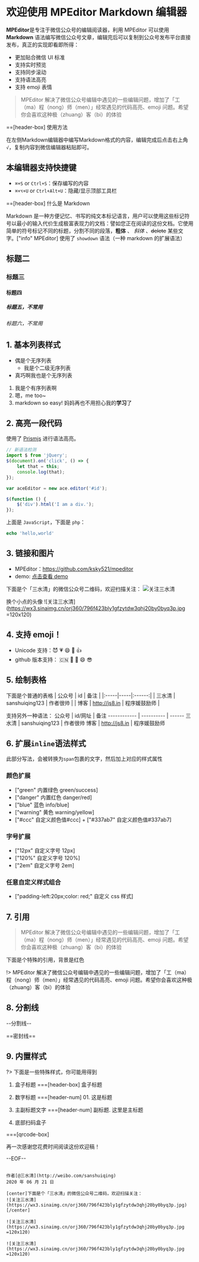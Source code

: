 # 欢迎使用 MPEditor Markdown 编辑器

**MPEditor**是专注于微信公众号的编辑阅读器，利用 MPEditor 可以使用 **Markdown** 语法编写微信公众号文章，编辑完后可以复制到公众号发布平台直接发布，真正的实现即看即所得：

-   更加贴合微信 UI 标准
-   支持实时预览
-   支持同步滚动
-   支持语法高亮
-   支持 emoji 表情

> MPEditor 解决了微信公众号编辑中遇见的一些编辑问题，增加了「工（ma）程（nong）师（men）」经常遇见的代码高亮、emoji 问题。希望你会喜欢这种极（zhuang）客（bi）的体验

==[header-box] 使用方法

在左侧Markdown编辑器中编写Markdown格式的内容，编辑完成后点击右上角`√`，复制内容到微信编辑器粘贴即可。

## 本编辑器支持快捷键

-   `⌘+S` or `Ctrl+S`：保存编写的内容
-   `⌘+⌥+U` or `Ctrl+Alt+U`：隐藏/显示顶部工具栏

==[header-box]  什么是 Markdown

Markdown 是一种方便记忆、书写的纯文本标记语言，用户可以使用这些标记符号以最小的输入代价生成极富表现力的文档：譬如您正在阅读的这份文档。它使用简单的符号标记不同的标题，分割不同的段落，**粗体** 、 _斜体_ 、~~delete~~ 某些文字。["info" MPEditor] 使用了 `showdown` 语法（一种 markdown 的扩展语法）

## 标题二

### 标题三

#### 标题四

##### 标题五，不常用

###### 标题六，不常用

## 1. 基本列表样式

-   偶是个无序列表
    -   我是个二级无序列表
-   真巧啊我也是个无序列表

1. 我是个有序列表啊
2. 嗯，me too~
3. markdown so easy! 妈妈再也不用担心我的**学习**了

## 2. 高亮一段代码
使用了 [Prismjs](http://prismjs.com/) 进行语法高亮。
```js
// 新语法检测
import $ from 'jQuery';
$(document).on('click', () => {
    let that = this;
    console.log(that);
});

var aceEditor = new ace.editor('#id');

$(function () {
    $('div').html('I am a div.');
});
```

上面是 `JavaScript`，下面是 `php`：

```php
echo 'hello,world'
```

## 3. 链接和图片

-   MPEditor：https://github.com/ksky521/mpeditor
-   demo: [点击查看 demo](https://github.com/ksky521/mpeditor/blob/master/static/demo.md)

下面是个「三水清」的微信公众号二维码，欢迎扫描关注：
![关注三水清](https://wx3.sinaimg.cn/orj360/796f423bly1gfzytdw3qhj20by0byq3p.jpg)

换个小点的头像
![关注三水清](https://wx3.sinaimg.cn/orj360/796f423bly1gfzytdw3qhj20by0byq3p.jpg =120x120)

## 4. 支持 emoji！

-   Unicode 支持：😈 💗 😄 🐂 👍
-   github 版本支持： :cn: :red_car: :muscle: :smile: :sunglasses:

## 5. 绘制表格

下面是个普通的表格
| 公众号 | id | 备注 |
|:-----|-----|:------:|
| 三水清 | sanshuiqing123 | 作者很帅 |
| 博客 | http://js8.in | 程序媛鼓励师 |

支持另外一种语法：
公众号 | id/网址 | 备注
------------ | ---------- | ------
三水清 | sanshuiqing123 | 作者很帅
博客 | http://js8.in | 程序媛鼓励师

## 6. 扩展`inline`语法样式

此部分写法，会被转换为`span`包裹的文字，然后加上对应的样式属性

### 颜色扩展

-   ["green" 内置绿色 green/success]
-   ["danger" 内置红色 danger/red]
-   ["blue" 蓝色 info/blue]
-   ["warning" 黄色 warning/yellow]
-   ["#ccc" 自定义颜色值#ccc] + ["#337ab7" 自定义颜色值#337ab7]

### 字号扩展

-   ["12px" 自定义字号 12px]
-   ["120%" 自定义字号 120%]
-   ["2em" 自定义字号 2em]

### 任意自定义样式组合

-   ["padding-left:20px;color: red;" 自定义 css 样式]

## 7. 引用

> MPEditor 解决了微信公众号编辑中遇见的一些编辑问题，增加了「工（ma）程（nong）师（men）」经常遇见的代码高亮、emoji 问题。希望你会喜欢这种极（zhuang）客（bi）的体验

下面是个特殊的引用，背景是红色

!> MPEditor 解决了微信公众号编辑中遇见的一些编辑问题，增加了「工（ma）程（nong）师（men）」经常遇见的代码高亮、emoji 问题。希望你会喜欢这种极（zhuang）客（bi）的体验

## 8. 分割线

--分割线--

==密封线==

## 9. 内置样式

?> 下面是一些特殊样式，你可能用得到

1. 盒子标题
===[header-box] 盒子标题

2. 数字标题
===[header-num] 01. 这是标题

3. 主副标题文字
===[header-num] 副标题. 这里是主标题

4. 底部扫码盒子

===[qrcode-box]



再一次感谢您花费时间阅读这份欢迎稿！

--EOF--

~~~font-size: 12px;

作者[@三水清](http://weibo.com/sanshuiqing)
2020 年 06 月 21 日

[center]下面是个「三水清」的微信公众号二维码，欢迎扫描关注：
![关注三水清](https://wx3.sinaimg.cn/orj360/796f423bly1gfzytdw3qhj20by0byq3p.jpg)[/center]

~~~

~~~display: flex;justify-content:center;align-items:center;
![关注三水清](https://wx3.sinaimg.cn/orj360/796f423bly1gfzytdw3qhj20by0byq3p.jpg  =120x120)

![关注三水清](https://wx3.sinaimg.cn/orj360/796f423bly1gfzytdw3qhj20by0byq3p.jpg =120x120)
~~~

